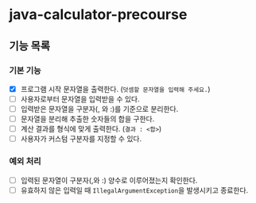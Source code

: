 # java-calculator-precourse

## 기능 목록

### 기본 기능

- [x] 프로그램 시작 문자열을 출력한다. (`덧셈할 문자열을 입력해 주세요.`)
- [ ] 사용자로부터 문자열을 입력받을 수 있다.
- [ ] 입력받은 문자열을 구분자(, 와 :)를 기준으로 분리한다.
- [ ] 문자열을 분리해 추출한 숫자들의 합을 구한다.
- [ ] 계산 결과를 형식에 맞게 출력한다. (`결과 : <합>`)
- [ ] 사용자가 커스텀 구분자를 지정할 수 있다.

### 예외 처리

- [ ] 입력된 문자열이 구분자(,와 :) 양수로 이루어졌는지 확인한다.
- [ ] 유효하지 않은 입력일 때 `IllegalArgumentException`을 발생시키고 종료한다.
